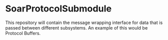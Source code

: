 # SoarProtocolSubmodule
This repository will contain the message wrapping interface for data that is passed between different subsystems. An example of this would be Protocol Buffers.

